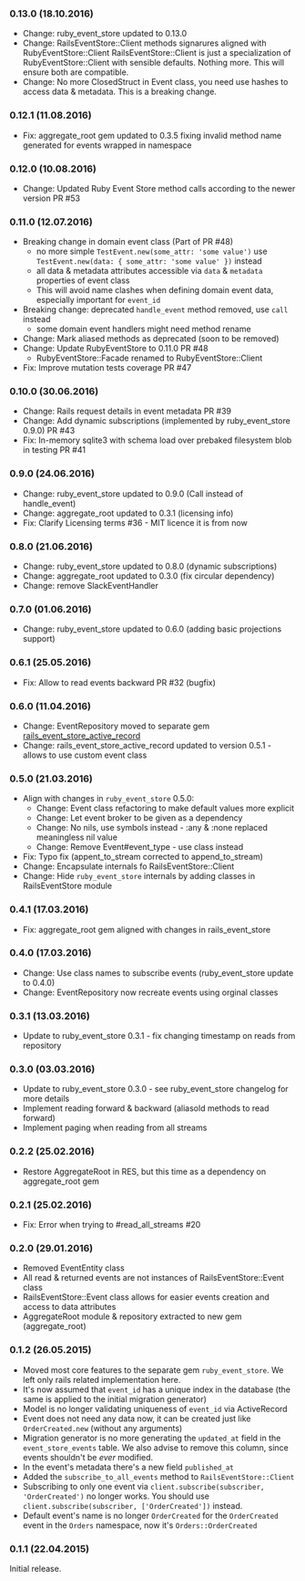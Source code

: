 ### 0.13.0 (18.10.2016)

* Change: ruby_event_store updated to 0.13.0
* Change: RailsEventStore::Client methods signarures aligned with RubyEventStore::Client
          RailsEventStore::Client is just a specialization of RubyEventStore::Client
          with sensible defaults. Nothing more. This will ensure both are compatible.
* Change: No more ClosedStruct in Event class, you need use hashes to access data & metadata.
          This is a breaking change.

### 0.12.1 (11.08.2016)

* Fix: aggregate_root gem updated to 0.3.5 fixing invalid method name generated for events wrapped in namespace

### 0.12.0 (10.08.2016)

* Change: Updated Ruby Event Store method calls according to the newer version PR #53

### 0.11.0 (12.07.2016)

* Breaking change in domain event class (Part of PR #48)
  * no more simple `TestEvent.new(some_attr: 'some value')`
    use `TestEvent.new(data: { some_attr: 'some value' })` instead
  * all data & metadata attributes accessible via `data` & `metadata` properties
    of event class
  * This will avoid name clashes when defining domain event data,
    especially important for `event_id`
* Breaking change: deprecated `handle_event` method removed, use `call` instead
  * some domain event handlers might need method rename
* Change: Mark aliased methods as deprecated (soon to be removed)
* Change: Update RubyEventStore to 0.11.0 PR #48
  * RubyEventStore::Facade renamed to RubyEventStore::Client
* Fix: Improve mutation tests coverage PR #47

### 0.10.0 (30.06.2016)

* Change: Rails request details in event metadata PR #39
* Change: Add dynamic subscriptions (implemented by ruby_event_store 0.9.0) PR #43
* Fix: In-memory sqlite3 with schema load over prebaked filesystem blob in testing  PR #41

### 0.9.0 (24.06.2016)

* Change: ruby_event_store updated to 0.9.0 (Call instead of handle_event)
* Change: aggregate_root updated to 0.3.1 (licensing info)
* Fix: Clarify Licensing terms #36 - MIT licence it is from now

### 0.8.0 (21.06.2016)

* Change: ruby_event_store updated to 0.8.0 (dynamic subscriptions)
* Change: aggregate_root updated to 0.3.0 (fix circular dependency)
* Change: remove SlackEventHandler

### 0.7.0 (01.06.2016)

* Change: ruby_event_store updated to 0.6.0 (adding basic projections support)

### 0.6.1 (25.05.2016)

* Fix: Allow to read events backward PR #32 (bugfix)

### 0.6.0 (11.04.2016)

* Change: EventRepository moved to separate gem [rails_event_store_active_record](http://github.com/arkency/rails_event_store_active_record)
* Change: rails_event_store_active_record updated to version 0.5.1 - allows to use custom event class

### 0.5.0 (21.03.2016)

* Align with changes in `ruby_event_store` 0.5.0:
  * Change: Event class refactoring to make default values more explicit
  * Change: Let event broker to be given as a dependency
  * Change: No nils, use symbols instead - :any & :none replaced meaningless nil value
  * Change: Remove Event#event_type - use class instead
* Fix: Typo fix (appent_to_stream corrected to append_to_stream)
* Change: Encapsulate internals fo RailsEventStore::Client
* Change: Hide `ruby_event_store` internals by adding classes in RailsEventStore module

### 0.4.1 (17.03.2016)

* Fix: aggregate_root gem aligned with changes in rails_event_store

### 0.4.0 (17.03.2016)

* Change: Use class names to subscribe events (ruby_event_store update to  0.4.0)
* Change: EventRepository now recreate events using orginal classes

### 0.3.1 (13.03.2016)

* Update to ruby_event_store 0.3.1 - fix changing timestamp on reads from repository

### 0.3.0 (03.03.2016)

* Update to ruby_event_store 0.3.0 - see ruby_event_store changelog for more details
* Implement reading forward & backward (aliasold methods to read forward)
* Implement paging when reading from all streams

### 0.2.2 (25.02.2016)

* Restore AggregateRoot in RES, but this time as a dependency on aggregate_root gem

### 0.2.1 (25.02.2016)

* Fix: Error when trying to #read_all_streams #20

### 0.2.0 (29.01.2016)

* Removed EventEntity class
* All read & returned events are not instances of RailsEventStore::Event class
* RailsEventStore::Event class allows for easier events creation and access to data attributes
* AggregateRoot module & repository extracted to new gem (aggregate_root)

### 0.1.2 (26.05.2015)

* Moved most core features to the separate gem `ruby_event_store`. We left only rails related implementation here.
* It's now assumed that `event_id` has a unique index in the database (the same is applied to the initial migration generator)
* Model is no longer validating uniqueness of `event_id` via ActiveRecord
* Event does not need any data now, it can be created just like `OrderCreated.new` (without any arguments)
* Migration generator is no more generating the `updated_at` field in the `event_store_events` table. We also advise to remove this column, since events shouldn't be *ever* modified.
* In the event's metadata there's a new field `published_at`
* Added the `subscribe_to_all_events` method to `RailsEventStore::Client`
* Subscribing to only one event via `client.subscribe(subscriber, 'OrderCreated')` no longer works. You should use `client.subscribe(subscriber, ['OrderCreated'])` instead.
* Default event's name is no longer `OrderCreated` for the `OrderCreated` event in the `Orders` namespace, now it's `Orders::OrderCreated`

### 0.1.1 (22.04.2015)

Initial release.
